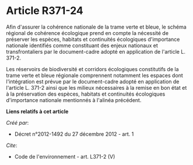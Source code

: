 # Article R371-24

Afin d'assurer la cohérence nationale de la trame verte et bleue, le schéma régional de cohérence écologique prend en compte
la nécessité de préserver les espèces, habitats et continuités écologiques d'importance nationale identifiés comme
constituant des enjeux nationaux et transfrontaliers par le document-cadre adopté en application de l'article L. 371-2. 

Les réservoirs de biodiversité et corridors écologiques constitutifs de la trame verte et bleue régionale comprennent
notamment les espaces dont l'intégration est prévue par le document-cadre adopté en application de l'article L. 371-2 ainsi
que les milieux nécessaires à la remise en bon état et à la préservation des espèces, habitats et continuités écologiques
d'importance nationale mentionnés à l'alinéa précédent.

**Liens relatifs à cet article**

_Créé par_:

  - Décret n°2012-1492 du 27 décembre 2012 - art. 1

_Cite_:

  - Code de l'environnement - art. L371-2 (V)
